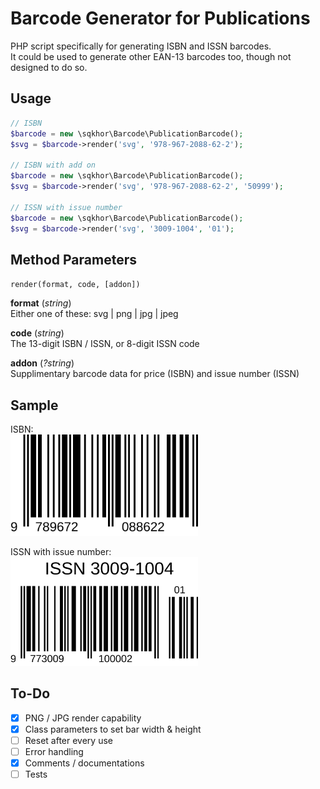 # Barcode Generator for Publications
PHP script specifically for generating ISBN and ISSN barcodes.  
It could be used to generate other EAN-13 barcodes too, though not designed to do so.  

## Usage
```php
// ISBN
$barcode = new \sqkhor\Barcode\PublicationBarcode();
$svg = $barcode->render('svg', '978-967-2088-62-2');

// ISBN with add on
$barcode = new \sqkhor\Barcode\PublicationBarcode();
$svg = $barcode->render('svg', '978-967-2088-62-2', '50999');

// ISSN with issue number
$barcode = new \sqkhor\Barcode\PublicationBarcode();
$svg = $barcode->render('svg', '3009-1004', '01');
```

## Method Parameters
`render(format, code, [addon])`

__format__ (_string_)  
Either one of these: svg | png | jpg | jpeg

__code__ (_string_)  
The 13-digit ISBN / ISSN, or 8-digit ISSN code

__addon__ (_?string_)   
Supplimentary barcode data for price (ISBN) and issue number (ISSN)

## Sample
ISBN:  
<img src="sample-isbn.svg" width="300" style="background: #fff">

ISSN with issue number:  
<img src="sample-issn.svg" width="300" style="background: #fff">

## To-Do
- [x] PNG / JPG render capability
- [x] Class parameters to set bar width & height
- [ ] Reset after every use
- [ ] Error handling
- [x] Comments / documentations
- [ ] Tests
